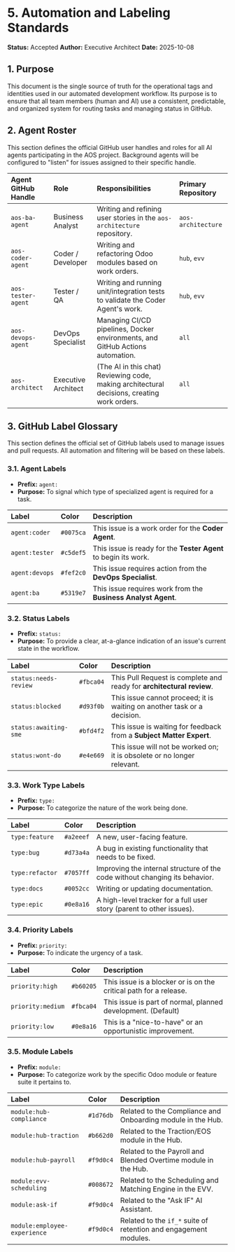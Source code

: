 # 5. Automation and Labeling Standards

**Status:** Accepted
**Author:** Executive Architect
**Date:** 2025-10-08

## 1. Purpose

This document is the single source of truth for the operational tags and identities used in our automated development workflow. Its purpose is to ensure that all team members (human and AI) use a consistent, predictable, and organized system for routing tasks and managing status in GitHub.

## 2. Agent Roster

This section defines the official GitHub user handles and roles for all AI agents participating in the AOS project. Background agents will be configured to "listen" for issues assigned to their specific handle.

| Agent GitHub Handle | Role                | Responsibilities                                                                        | Primary Repository |
| :------------------ | :------------------ | :-------------------------------------------------------------------------------------- | :----------------- |
| `aos-ba-agent`      | Business Analyst    | Writing and refining user stories in the `aos-architecture` repository.                   | `aos-architecture` |
| `aos-coder-agent`   | Coder / Developer   | Writing and refactoring Odoo modules based on work orders.                              | `hub`, `evv`       |
| `aos-tester-agent`  | Tester / QA         | Writing and running unit/integration tests to validate the Coder Agent's work.          | `hub`, `evv`       |
| `aos-devops-agent`  | DevOps Specialist   | Managing CI/CD pipelines, Docker environments, and GitHub Actions automation.           | `all`              |
| `aos-architect`     | Executive Architect | (The AI in this chat) Reviewing code, making architectural decisions, creating work orders. | `all`              |

## 3. GitHub Label Glossary

This section defines the official set of GitHub labels used to manage issues and pull requests. All automation and filtering will be based on these labels.

### 3.1. Agent Labels

*   **Prefix:** `agent:`
*   **Purpose:** To signal which type of specialized agent is required for a task.

| Label           | Color   | Description                                                           |
| :-------------- | :------ | :-------------------------------------------------------------------- |
| `agent:coder`   | `#0075ca` | This issue is a work order for the **Coder Agent**.                   |
| `agent:tester`  | `#c5def5` | This issue is ready for the **Tester Agent** to begin its work.       |
| `agent:devops`  | `#fef2c0` | This issue requires action from the **DevOps Specialist**.              |
| `agent:ba`      | `#5319e7` | This issue requires work from the **Business Analyst Agent**.         |

### 3.2. Status Labels

*   **Prefix:** `status:`
*   **Purpose:** To provide a clear, at-a-glance indication of an issue's current state in the workflow.

| Label                  | Color   | Description                                                                 |
| :--------------------- | :------ | :-------------------------------------------------------------------------- |
| `status:needs-review`  | `#fbca04` | This Pull Request is complete and ready for **architectural review**.       |
| `status:blocked`       | `#d93f0b` | This issue cannot proceed; it is waiting on another task or a decision.   |
| `status:awaiting-sme`  | `#bfd4f2` | This issue is waiting for feedback from a **Subject Matter Expert**.        |
| `status:wont-do`       | `#e4e669` | This issue will not be worked on; it is obsolete or no longer relevant.    |

### 3.3. Work Type Labels

*   **Prefix:** `type:`
*   **Purpose:** To categorize the nature of the work being done.

| Label            | Color   | Description                                                               |
| :--------------- | :------ | :------------------------------------------------------------------------ |
| `type:feature`   | `#a2eeef` | A new, user-facing feature.                                               |
| `type:bug`       | `#d73a4a` | A bug in existing functionality that needs to be fixed.                     |
| `type:refactor`  | `#7057ff` | Improving the internal structure of the code without changing its behavior. |
| `type:docs`      | `#0052cc` | Writing or updating documentation.                                        |
| `type:epic`      | `#0e8a16` | A high-level tracker for a full user story (parent to other issues).      |

### 3.4. Priority Labels

*   **Prefix:** `priority:`
*   **Purpose:** To indicate the urgency of a task.

| Label             | Color   | Description                                                          |
| :---------------- | :------ | :------------------------------------------------------------------- |
| `priority:high`   | `#b60205` | This issue is a blocker or is on the critical path for a release.    |
| `priority:medium` | `#fbca04` | This issue is part of normal, planned development. (Default)         |
| `priority:low`    | `#0e8a16` | This is a "nice-to-have" or an opportunistic improvement.           |

### 3.5. Module Labels

*   **Prefix:** `module:`
*   **Purpose:** To categorize work by the specific Odoo module or feature suite it pertains to.

| Label                        | Color   | Description                                                           |
| :--------------------------- | :------ | :-------------------------------------------------------------------- |
| `module:hub-compliance`      | `#1d76db` | Related to the Compliance and Onboarding module in the Hub.           |
| `module:hub-traction`        | `#b662d0` | Related to the Traction/EOS module in the Hub.                        |
| `module:hub-payroll`         | `#f9d0c4` | Related to the Payroll and Blended Overtime module in the Hub.        |
| `module:evv-scheduling`      | `#008672` | Related to the Scheduling and Matching Engine in the EVV.             |
| `module:ask-if`              | `#f9d0c4` | Related to the "Ask IF" AI Assistant.                                 |
| `module:employee-experience` | `#f9d0c4` | Related to the `if_*` suite of retention and engagement modules.      |

